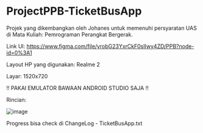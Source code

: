 # ProjectPPB-TicketBusApp
Projek yang dikembangkan oleh Johanes untuk memenuhi persyaratan UAS di Mata Kuliah: Pemrograman Perangkat Bergerak.

Link UI: https://www.figma.com/file/yrobG23YxrCkF0sIIwy4ZD/PPB?node-id=0%3A1

Layout HP yang digunakan: Realme 2

Layar: 1520x720

!! PAKAI EMULATOR BAWAAN ANDROID STUDIO SAJA !!

Rincian:

![image](https://user-images.githubusercontent.com/86767136/209273003-b3995cb8-fdb5-4eba-876a-324fd035b03d.png)

Progress bisa check di ChangeLog - TicketBusApp.txt
